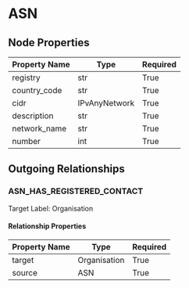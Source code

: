 
# ASN

## Node Properties

| Property Name | Type | Required |
| ------------- | ---- | -------- |
| registry | str | True |
| country_code | str | True |
| cidr | IPvAnyNetwork | True |
| description | str | True |
| network_name | str | True |
| number | int | True |



## Outgoing Relationships

### ASN_HAS_REGISTERED_CONTACT

Target Label: Organisation

#### Relationship Properties

| Property Name | Type | Required |
| ------------- | ---- | -------- |
| target | Organisation | True |
| source | ASN | True |




